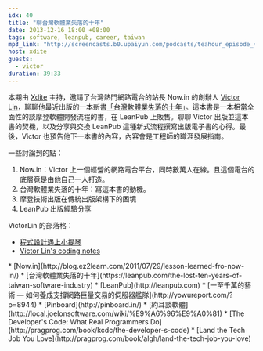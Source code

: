 ```yaml
---
idx: 40
title: "聊台灣軟體業失落的十年"
date: 2013-12-16 18:00 +08:00
tags: software, leanpub, career, taiwan
mp3_link: "http://screencasts.b0.upaiyun.com/podcasts/teahour_episode_40.m4a"
host: xdite
guests:
  - victor
duration: 39:33
---
```


本期由 [Xdite](http://blog.xdite.net/) 主持，邀請了台灣熱門網路電台的站長 Now.in 的創辦人 [Victor Lin](http://victorlin.me/)，聊聊他最近出版的一本新書[「台灣軟體業失落的十年」](https://leanpub.com/the-lost-ten-years-of-taiwan-software-industry)。這本書是一本相當全面性的談摩登軟體開發流程的書，在 LeanPub 上販售。聊聊 Victor 出版並這本書的契機，以及分享與交換 LeanPub 這種新式流程撰寫出版電子書的心得。最後，Victor 也預告他下一本書的內容，內容會是工程師的職涯發展指南。

一些討論到的點：

1. Now.in：Victor 上一個經營的網路電台平台，同時數萬人在線。且這個電台的底層竟是由他自己一人打造。
2. 台灣軟體業失落的十年：寫這本書的動機。
3. 摩登技術出版在傳統出版架構下的困境
4. LeanPub 出版經驗分享

VictorLin 的部落格：

* [程式設計遇上小提琴](http://blog.ez2learn.com/)
* [Victor Lin's coding notes](http://victorlin.me/)

<section class="notes" markdown="1">
* [Now.in](http://blog.ez2learn.com/2011/07/29/lesson-learned-fro-now-in/)
* [台灣軟體業失落的十年](https://leanpub.com/the-lost-ten-years-of-taiwan-software-industry)
* [LeanPub](http://leanpub.com)
* [一至千萬的藝術 — 如何養成支撐網路巨量交易的伺服器艦隊](http://yowureport.com/?p=8944)
* [Pinboard](http://pinboard.in/)
* [約耳談軟體](http://local.joelonsoftware.com/wiki/%E9%A6%96%E9%A0%81)
* [The Developer's Code: What Real Programmers Do](http://pragprog.com/book/kcdc/the-developer-s-code)
* [Land the Tech Job You Love](http://pragprog.com/book/algh/land-the-tech-job-you-love)
</section>
